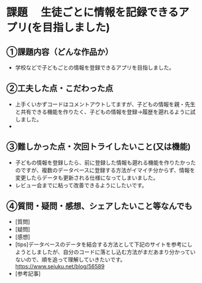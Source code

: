 # 課題　 生徒ごとに情報を記録できるアプリ(を目指しました)

## ①課題内容（どんな作品か）
- 学校などで子どもごとの情報を登録できるアプリを目指しました。


## ②工夫した点・こだわった点
- 上手くいかずコードはコメントアウトしてますが、子どもの情報を親・先生と共有できる機能を作りたく、子どもの情報を登録→履歴を遡れるように試しました。
- 

## ③難しかった点・次回トライしたいこと(又は機能)
- 子どもの情報を登録したら、前に登録した情報も遡れる機能を作りたかったのですが、複数のデータベースに登録する方法がイマイチ分からず、情報を変更したらデータも更新される仕様になってしまいました。
- レビュー会までに粘って改善できるようにしたいです。

## ④質問・疑問・感想、シェアしたいこと等なんでも
- [質問]
- [疑問]
- [感想]
- [tips]データベースのデータを結合する方法として下記のサイトを参考にしようとしましたが、自分のコードに落とし込む方法がまだあまり分かっていないので、順を追って理解していきたいです。
　　　　https://www.sejuku.net/blog/56589
- [参考記事]
